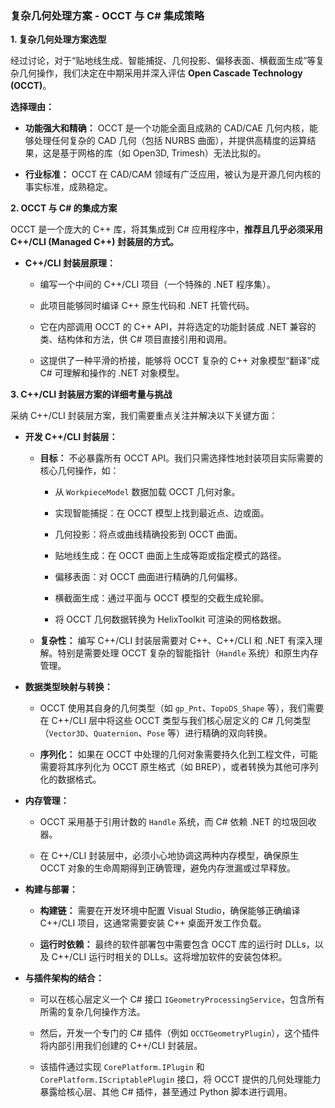 ### **复杂几何处理方案 - OCCT 与 C# 集成策略**

**1. 复杂几何处理方案选型**

经过讨论，对于“贴地线生成、智能捕捉、几何投影、偏移表面、横截面生成”等复杂几何操作，我们决定在中期采用并深入评估 **Open Cascade Technology (OCCT)**。

**选择理由：**

- **功能强大和精确：** OCCT 是一个功能全面且成熟的 CAD/CAE 几何内核，能够处理任何复杂的 CAD 几何（包括 NURBS 曲面），并提供高精度的运算结果，这是基于网格的库（如 Open3D, Trimesh）无法比拟的。

- **行业标准：** OCCT 在 CAD/CAM 领域有广泛应用，被认为是开源几何内核的事实标准，成熟稳定。

**2. OCCT 与 C# 的集成方案**

OCCT 是一个庞大的 C++ 库，将其集成到 C# 应用程序中，**推荐且几乎必须采用 C++/CLI (Managed C++) 封装层的方式。**

- **C++/CLI 封装层原理：**
  
  - 编写一个中间的 C++/CLI 项目（一个特殊的 .NET 程序集）。
  
  - 此项目能够同时编译 C++ 原生代码和 .NET 托管代码。
  
  - 它在内部调用 OCCT 的 C++ API，并将选定的功能封装成 .NET 兼容的类、结构体和方法，供 C# 项目直接引用和调用。
  
  - 这提供了一种平滑的桥接，能够将 OCCT 复杂的 C++ 对象模型“翻译”成 C# 可理解和操作的 .NET 对象模型。

**3. C++/CLI 封装层方案的详细考量与挑战**

采纳 C++/CLI 封装层方案，我们需要重点关注并解决以下关键方面：

- **开发 C++/CLI 封装层：**
  
  - **目标：** 不必暴露所有 OCCT API。我们只需选择性地封装项目实际需要的核心几何操作，如：
    
    - 从 `WorkpieceModel` 数据加载 OCCT 几何对象。
    
    - 实现智能捕捉：在 OCCT 模型上找到最近点、边或面。
    
    - 几何投影：将点或曲线精确投影到 OCCT 曲面。
    
    - 贴地线生成：在 OCCT 曲面上生成等距或指定模式的路径。
    
    - 偏移表面：对 OCCT 曲面进行精确的几何偏移。
    
    - 横截面生成：通过平面与 OCCT 模型的交截生成轮廓。
    
    - 将 OCCT 几何数据转换为 HelixToolkit 可渲染的网格数据。
  
  - **复杂性：** 编写 C++/CLI 封装层需要对 C++、C++/CLI 和 .NET 有深入理解。特别是需要处理 OCCT 复杂的智能指针（`Handle` 系统）和原生内存管理。

- **数据类型映射与转换：**
  
  - OCCT 使用其自身的几何类型（如 `gp_Pnt`、`TopoDS_Shape` 等），我们需要在 C++/CLI 层中将这些 OCCT 类型与我们核心层定义的 C# 几何类型（`Vector3D`、`Quaternion`、`Pose` 等）进行精确的双向转换。
  
  - **序列化：** 如果在 OCCT 中处理的几何对象需要持久化到工程文件，可能需要将其序列化为 OCCT 原生格式（如 BREP），或者转换为其他可序列化的数据格式。

- **内存管理：**
  
  - OCCT 采用基于引用计数的 `Handle` 系统，而 C# 依赖 .NET 的垃圾回收器。
  
  - 在 C++/CLI 封装层中，必须小心地协调这两种内存模型，确保原生 OCCT 对象的生命周期得到正确管理，避免内存泄漏或过早释放。

- **构建与部署：**
  
  - **构建链：** 需要在开发环境中配置 Visual Studio，确保能够正确编译 C++/CLI 项目，这通常需要安装 C++ 桌面开发工作负载。
  
  - **运行时依赖：** 最终的软件部署包中需要包含 OCCT 库的运行时 DLLs，以及 C++/CLI 运行时相关的 DLLs。这将增加软件的安装包体积。

- **与插件架构的结合：**
  
  - 可以在核心层定义一个 C# 接口 `IGeometryProcessingService`，包含所有所需的复杂几何操作方法。
  
  - 然后，开发一个专门的 C# 插件（例如 `OCCTGeometryPlugin`），这个插件将内部引用我们创建的 C++/CLI 封装层。
  
  - 该插件通过实现 `CorePlatform.IPlugin` 和 `CorePlatform.IScriptablePlugin` 接口，将 OCCT 提供的几何处理能力暴露给核心层、其他 C# 插件，甚至通过 Python 脚本进行调用。
